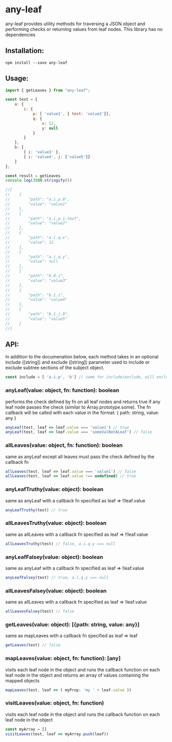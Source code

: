 # any-leaf 
any-leaf provides utility methods for traversing a JSON object and performing checks or returning values from leaf nodes.  This library has no dependencies

## Installation:
    npm install --save any-leaf

## Usage:

```javascript
import { getLeaves } from "any-leaf";

const test = {
    a: {
        i: {
            p: [ 'value1', { test: 'value2'}],
            q: {
                x: 12,
                y: null
            }
        }
    },
    b: [
        { i: 'value3' },
        { i: 'value4', j: ['value5']}
    ]
};

const result = getLeaves
console.log(JSON.stringify())

//[
//    {
//        "path": "a.i.p.0",
//        "value": "value1"
//    },
//    {
//        "path": "a.i.p.1.test",
//        "value": "value2"
//    },
//    {
//        "path": "a.i.q.x",
//        "value": 12
//    },
//    {
//        "path": "a.i.q.y",
//        "value": null
//    },
//    {
//        "path": "b.0.i",
//        "value": "value3"
//    },
//    {
//        "path": "b.1.i",
//        "value": "value4"
//    },
//    {
//        "path": "b.1.j.0",
//        "value": "value5"
//    }
//]


```


## API:
In addition to the documenation below, each method takes in an optional include ([string]) and exclude ([string]) parameter used to include or exclude subtree sections of the subject object. 


```javascript
const include = [ 'a.i.p', 'b'] // same for include/exclude, will exclude all nodes under the listed paths
```

### anyLeaf(value: object, fn: function): boolean
performs the check defined by fn on all leaf nodes and returns true if any leaf node passes the check (similar to Array.prototype.some).  The fn callback will be called with each value in the format: { path: string, value: any }

```javascript
anyLeaf(test, leaf => leaf.value === 'value1') // true
anyLeaf(test, leaf => leaf.value === 'someValNotALeaf') // false
```

### allLeaves(value: object, fn: function): boolean
same as anyLeaf except all leaves must pass the check defined by the callback fn

```javascript
allLeaves(test, leaf => leaf.value === 'value1') // false
allLeaves(test, leaf => leaf.value !== undefined) // true
```

### anyLeafTruthy(value: object): boolean
same as anyLeaf with a callback fn specified as leaf => !!leaf.value

```javascript
anyLeafTruthy(test) // true
```

### allLeavesTruthy(value: object): boolean
same as allLeaves with a callback fn specified as leaf => !!leaf.value

```javascript
allLeavesTruthy(test) // false, a.i.q.y === null
```

### anyLeafFalsey(value: object): boolean
same as anyLeaf with a callback fn specified as leaf => !leaf.value

```javascript
anyLeafFalsey(test) // true, a.i.q.y === null
```

### allLeavesFalsey(value: object): boolean
same as allLeaves with a callback fn specified as leaf => !leaf.value

```javascript
allLeavesFalsey(test) // false
```

### getLeaves(value: object): [{path: string, value: any}]
same as mapLeaves with a callback fn specified as leaf => leaf

```javascript
getLeaves(test) // false
```

### mapLeaves(value: object, fn: function): [any]
visits each leaf node in the object and runs the callback function on each leaf node in the object and returns an array of values containing the mapped objects

```javascript
mapLeaves(test, leaf => ( myProp: 'my ' + leaf.value )) 
```

### visitLeaves(value: object, fn: function)
visits each leaf node in the object and runs the callback function on each leaf node in the object

```javascript
const myArray = []
visitLeaves(test, leaf => myArray.push(leaf))
```
